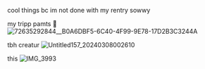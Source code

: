cool things bc im not done with my rentry sowwy

my tripp pamts 🥺
![72635292844__B0A6DBF5-6C40-4F99-9E78-17D2B3C3244A](https://github.com/peepsisprite/peepsisprite/assets/141459324/c79b35e5-a331-43ab-8c9a-aee6b51d24eb)

tbh creatur 
![Untitled157_20240308002610](https://github.com/peepsisprite/peepsisprite/assets/141459324/523fa092-148d-4398-822b-f3567107e392)

this
![IMG_3993](https://github.com/peepsisprite/peepsisprite/assets/141459324/96423467-6a11-4d59-9229-e524c697b58c)
